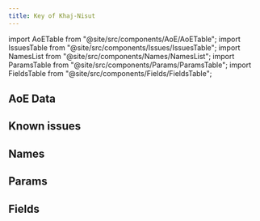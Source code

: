 ```yaml
---
title: Key of Khaj-Nisut
---
```


import AoETable from "@site/src/components/AoE/AoETable";
import IssuesTable from "@site/src/components/Issues/IssuesTable";
import NamesList from "@site/src/components/Names/NamesList";
import ParamsTable from "@site/src/components/Params/ParamsTable";
import FieldsTable from "@site/src/components/Fields/FieldsTable";

## AoE Data

<AoETable item_key="keyofkhajnisut" data_src="weapon" />

## Known issues

<IssuesTable item_key="keyofkhajnisut" data_src="weapon" />

## Names

<NamesList item_key="keyofkhajnisut" data_src="weapon" />

## Params

<ParamsTable item_key="keyofkhajnisut" data_src="weapon" />

## Fields

<FieldsTable item_key="keyofkhajnisut" data_src="weapon" />
